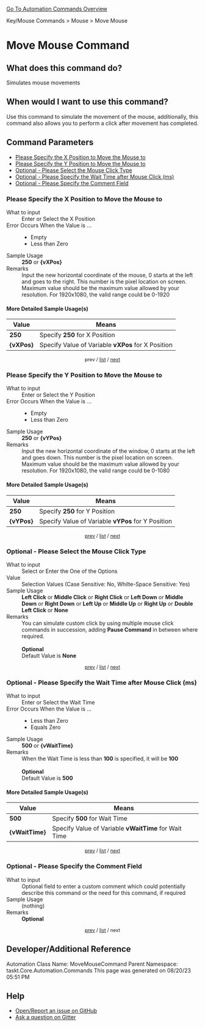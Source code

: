 <!--TITLE: Move Mouse Command -->
<!-- SUBTITLE: a command in the Key/Mouse Commands group. -->
[Go To Automation Commands Overview](/automation-commands.md)


Key/Mouse Commands &gt; Mouse &gt; Move Mouse


# Move Mouse Command


## What does this command do?
Simulates mouse movements


## When would I want to use this command?
Use this command to simulate the movement of the mouse, additionally, this command also allows you to perform a click after movement has completed.


<a id="param_list"></a>
## Command Parameters
- [Please Specify the X Position to Move the Mouse to](#param_0)
- [Please Specify the Y Position to Move the Mouse to](#param_1)
- [Optional - Please Select the Mouse Click Type](#param_2)
- [Optional - Please Specify the Wait Time after Mouse Click (ms)](#param_3)
- [Optional - Please Specify the Comment Field](#param_4)


<a id="param_0"></a>
### Please Specify the X Position to Move the Mouse to


<dl>
<dt>What to input</dt><dd>Enter or Select the X Position</dd>
<dt>Error Occurs When the Value is ...</dt><dd><ul>
<li>Empty</li>
<li>Less than Zero</li>
</ul></dd>
<dt>Sample Usage</dt><dd><strong>250</strong> or <strong>{vXPos}</strong></dd>
<dt>Remarks</dt><dd>Input the new horizontal coordinate of the mouse, 0 starts at the left and goes to the right. This number is the pixel location on screen. Maximum value should be the maximum value allowed by your resolution. For 1920x1080, the valid range could be 0-1920</dd>
</dl>




#### More Detailed Sample Usage(s)
| Value | Means |
|---|---|
| <strong>250</strong> | Specify **250** for X Position |
| <strong>{vXPos}</strong> | Specify Value of Variable **vXPos** for X Position |


<div style="font-size: 90%; text-align: center">


prev / [list](#param_list) / [next](#param_1)


</div>


<a id="param_1"></a>
### Please Specify the Y Position to Move the Mouse to


<dl>
<dt>What to input</dt><dd>Enter or Select the Y Position</dd>
<dt>Error Occurs When the Value is ...</dt><dd><ul>
<li>Empty</li>
<li>Less than Zero</li>
</ul></dd>
<dt>Sample Usage</dt><dd><strong>250</strong> or <strong>{vYPos}</strong></dd>
<dt>Remarks</dt><dd>Input the new horizontal coordinate of the window, 0 starts at the left and goes down. This number is the pixel location on screen. Maximum value should be the maximum value allowed by your resolution. For 1920x1080, the valid range could be 0-1080</dd>
</dl>




#### More Detailed Sample Usage(s)
| Value | Means |
|---|---|
| <strong>250</strong> | Specify **250** for Y Position |
| <strong>{vYPos}</strong> | Specify Value of Variable **vYPos** for Y Position |


<div style="font-size: 90%; text-align: center">


[prev](#param_1) / [list](#param_list) / [next](#param_2)


</div>


<a id="param_2"></a>
### Optional - Please Select the Mouse Click Type


<dl>
<dt>What to input</dt><dd>Select or Enter the One of the Options</dd>
<dt>Value</dt><dd>Selection Values (Case Sensitive: No, Whilte-Space Sensitive: Yes)</dd>
<dt>Sample Usage</dt><dd><strong>Left Click</strong> or  <strong>Middle Click</strong> or  <strong>Right Click</strong> or  <strong>Left Down</strong> or  <strong>Middle Down</strong> or  <strong>Right Down</strong> or  <strong>Left Up</strong> or  <strong>Middle Up</strong> or  <strong>Right Up</strong> or  <strong>Double Left Click</strong> or  <strong>None</strong></dd>
<dt>Remarks</dt><dd>You can simulate custom click by using multiple mouse click commands in succession, adding <strong>Pause Command</strong> in between where required.<br><br>
<strong>Optional</strong><br>Default Value is <strong>None</strong></dd>
</dl>




<div style="font-size: 90%; text-align: center">


[prev](#param_2) / [list](#param_list) / [next](#param_3)


</div>


<a id="param_3"></a>
### Optional - Please Specify the Wait Time after Mouse Click (ms)


<dl>
<dt>What to input</dt><dd>Enter or Select the Wait Time</dd>
<dt>Error Occurs When the Value is ...</dt><dd><ul>
<li>Less than Zero</li>
<li>Equals Zero</li>
</ul></dd>
<dt>Sample Usage</dt><dd><strong>500</strong> or <strong>{vWaitTime}</strong></dd>
<dt>Remarks</dt><dd>When the Wait Time is less than <strong>100</strong> is specified, it will be <strong>100</strong><br><br>
<strong>Optional</strong><br>Default Value is <strong>500</strong></dd>
</dl>




#### More Detailed Sample Usage(s)
| Value | Means |
|---|---|
| <strong>500</strong> | Specify **500** for Wait Time |
| <strong>{vWaitTime}</strong> | Specify Value of Variable **vWaitTime** for Wait Time |


<div style="font-size: 90%; text-align: center">


[prev](#param_3) / [list](#param_list) / [next](#param_4)


</div>


<a id="param_4"></a>
### Optional - Please Specify the Comment Field


<dl>
<dt>What to input</dt><dd>Optional field to enter a custom comment which could potentially describe this command or the need for this command, if required</dd>
<dt>Sample Usage</dt><dd>(nothing)</dd>
<dt>Remarks</dt><dd><strong>Optional</strong><br></dd>
</dl>




<div style="font-size: 90%; text-align: center">


[prev](#param_4) / [list](#param_list) / next


</div>


## Developer/Additional Reference
Automation Class Name: MoveMouseCommand
Parent Namespace: taskt.Core.Automation.Commands
This page was generated on 08/20/23 05:51 PM


## Help
- [Open/Report an issue on GitHub](https://github.com/rcktrncn/taskt/issues/new)
- [Ask a question on Gitter](https://gitter.im/taskt-rpa/Lobby)
